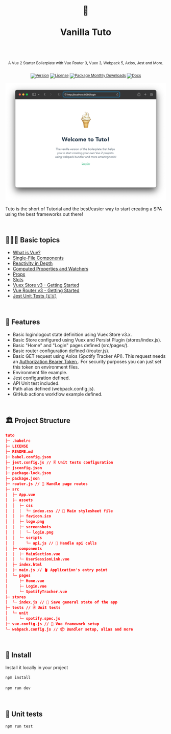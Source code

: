<div align="center">
  <h1>
    <br/>
    🍦
    <br />
    <br />
    Vanilla Tuto
    <br />
    <br />
  </h1>
  <sup>
    <br />
   A Vue 2 Starter Boilerplate with Vue Router 3, Vuex 3, Webpack 5, Axios, Jest and More.</em>
    <br />
    <br /

[![Version](https://img.shields.io/github/v/tag/morellexf26/tuto?label=%20&style=for-the-badge)](https://github.com/morellexf26/tuto/releases)
[![License](https://img.shields.io/badge/-MIT-f56565.svg?longCache=true&style=for-the-badge)](https://github.com/morellexf26/tuto/blob/main/LICENSE)
[![Package Monthly Downloads](https://img.shields.io/npm/dm/vanilla-tuto?label=%20&style=for-the-badge)](https://www.npmjs.com/package/vanilla-tuto)
[![Docs](https://img.shields.io/badge/-Docs-blue.svg?style=for-the-badge)](https://v2.vuejs.org)

  </sup>
</div>

<img alt='Website' src="./src/assets/screenshots/login.png" />

Tuto is the short of Tutorial and the best/easier way to start creating a SPA using the best frameworks out there!

<br>

## 👨🏻‍🏫 Basic topics

- [What is Vue?](https://v2.vuejs.org/v2/guide/#What-is-Vue-js)
- [Single-File Components](https://v2.vuejs.org/v2/guide/single-file-components.html)
- [Reactivity in Depth](https://v2.vuejs.org/v2/guide/reactivity.html)
- [Computed Properties and Watchers](https://v2.vuejs.org/v2/guide/computed.html)
- [Props](https://v2.vuejs.org/v2/guide/components-props.html)
- [Slots](https://v2.vuejs.org/v2/guide/components-slots.html)
- [Vuex Store v3 - Getting Started](https://v3.vuex.vuejs.org/)
- [Vue Router v3 - Getting Started](https://v3.router.vuejs.org/)
- [Jest Unit Tests (🇪🇸)](https://medium.com/@agustinmorelle01/las-7-claves-del-%C3%A9xito-tests-unitarios-de-frontend-vue-js-y-jest-28988ae561ac)

<br>

## 💎 Features

- Basic login/logout state definition using Vuex Store v3.x.
- Basic Store configured using Vuex and Persist Plugin (stores/index.js).
- Basic "Home" and "Login" pages defined (src/pages/).
- Basic router configuration defined (/router.js).
- Basic GET request using Axios (Spotify Tracker API). This request needs an [Authorization Bearer Token ](https://developer.spotify.com/console/get-users-currently-playing-track/). For security purposes you can just set this token on environment files.
- Environment file example.
- Jest configuration defined.
- API Unit test included.
- Path alias defined (webpack.config.js).
- GitHub actions workflow example defined.

<br>

## 🏛 Project Structure

```json
tuto
├─ .babelrc
├─ LICENSE
├─ README.md
├─ babel.config.json
├─ jest.config.js // 🃏 Unit tests configuration
├─ jsconfig.json
├─ package-lock.json
├─ package.json
├─ router.js // 🧭 Handle page routes
├─ src
│  ├─ App.vue
│  ├─ assets
│  │  ├─ css
│  │  │  └─ index.css // 🎨 Main stylesheet file
│  │  ├─ favicon.ico
│  │  ├─ logo.png
│  │  ├─ screenshots
│  │  │  └─ login.png
│  │  └─ scripts
│  │     └─ api.js // 📡 Handle api calls
│  ├─ components
│  │  ├─ MainSection.vue
│  │  └─ UserSessionLink.vue
│  ├─ index.html
│  ├─ main.js // 🪴 Application's entry point
│  └─ pages
│     ├─ Home.vue
│     ├─ Login.vue
│     └─ SpotifyTracker.vue
├─ stores
│  └─ index.js // 💾 Save general state of the app
├─ tests // 🃏 Unit tests
│  └─ unit
│     └─ spotify.spec.js
├─ vue.config.js // 🍦 Vue framework setup
└─ webpack.config.js // 📦 Bundler setup, alias and more

```


<br>

## 🚀 Install

Install it locally in your project

```bash
npm install

npm run dev
```

<br>


## 🧪 Unit tests

```
npm run test
```

